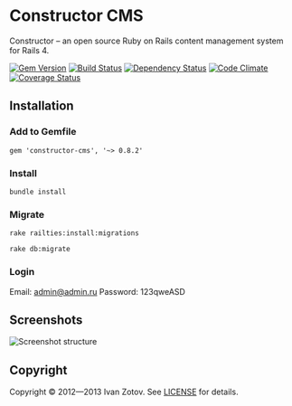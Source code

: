 # Constructor CMS

Constructor – an open source Ruby on Rails content management system for Rails 4.

[![Gem Version](https://badge.fury.io/rb/constructor-cms.png)](https://rubygems.org/gems/constructor-cms)
[![Build Status](https://travis-ci.org/ivanzotov/constructor.png?branch=master)](https://travis-ci.org/ivanzotov/constructor)
[![Dependency Status](https://gemnasium.com/ivanzotov/constructor.png)](https://gemnasium.com/ivanzotov/constructor)
[![Code Climate](https://codeclimate.com/github/ivanzotov/constructor.png)](https://codeclimate.com/github/ivanzotov/constructor)
[![Coverage Status](https://coveralls.io/repos/ivanzotov/constructor/badge.png)](https://coveralls.io/r/ivanzotov/constructor)

## Installation

### Add to Gemfile

    gem 'constructor-cms', '~> 0.8.2'

### Install

    bundle install

### Migrate
    
    rake railties:install:migrations
    
    rake db:migrate

### Login
Email: admin@admin.ru
Password: 123qweASD


## Screenshots
![Screenshot structure](https://s3-eu-west-1.amazonaws.com/constructorcms/screenshot_structure_0.5.3.png)

## Copyright
  Copyright © 2012—2013 Ivan Zotov. See [LICENSE][] for details.
  
  [license]: LICENSE.md


